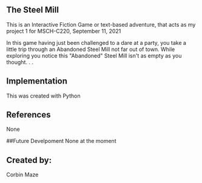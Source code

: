## The Steel Mill
   This is an Interactive Fiction Game or text-based adventure, that acts as my project 1 for MSCH-C220, September 11, 2021
  
  In this game having just been challenged to a dare at a party, you take a little trip through an Abandoned Steel Mill not far out of town. While exploring you notice this "Abandoned" Steel Mill isn't as empty as you thought. . .
  
## Implementation
   This was created with Python
  
## References
   None
  
##Future Develpoment
   None at the moment
  
## Created by:
  Corbin Maze
